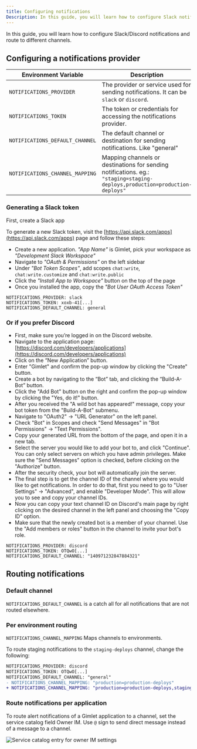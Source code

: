 ```yaml
---
title: Configuring notifications
Description: In this guide, you will learn how to configure Slack notifications and route to different channels.
---
```


In this guide, you will learn how to configure Slack/Discord notifications and route to different channels.

## Configuring a notifications provider


| Environment Variable            | Description                                                                                                                                                                                                        |
| ------------------------------- | ------------------------------------------------------------------------------------------------------------------------------------------------------------------------------------------------------------------ |
| `NOTIFICATIONS_PROVIDER`        | The provider or service used for sending notifications. It can be `slack` or `discord`.                                                                                                                            |
| `NOTIFICATIONS_TOKEN`           | The token or credentials for accessing the notifications provider.                                                                                                                                                 |
| `NOTIFICATIONS_DEFAULT_CHANNEL` | The default channel or destination for sending notifications. Like "general"                                                                                                                                                     |
| `NOTIFICATIONS_CHANNEL_MAPPING` | Mapping channels or destinations for sending notifications.  eg.: `"staging=staging-deploys,production=production-deploys"`                                                                                                                                                  |


### Generating a Slack token

First, create a Slack app

To generate a new Slack token, visit the [https://api.slack.com/apps](https://api.slack.com/apps) page and follow these steps:

- Create a new application. *"App Name"* is Gimlet, pick your workspace as *"Development Slack Workspace"*
- Navigate to *"OAuth & Permissions"* on the left sidebar
- Under *"Bot Token Scopes"*, add scopes `chat:write`, `chat:write.customize` and `chat:write.public`
- Click the *"Install App to Workspace"* button on the top of the page
- Once you installed the app, copy the  *"Bot User OAuth Access Token"*

```
NOTIFICATIONS_PROVIDER: slack
NOTIFICATIONS_TOKEN: xoxb-41[...]
NOTIFICATIONS_DEFAULT_CHANNEL: general
```

### Or if you prefer Discord

- First, make sure you’re logged in on the Discord website.
- Navigate to the application page: [https://discord.com/developers/applications](https://discord.com/developers/applications)
- Click on the “New Application” button.
- Enter "Gimlet" and confirm the pop-up window by clicking the "Create" button.
- Create a bot by navigating to the “Bot” tab, and clicking the “Build-A-Bot” button.
- Click the "Add Bot" button on the right and confirm the pop-up window by clicking the "Yes, do it!" button.
- After you received the "A wild bot has appeared!" message, copy your bot token from the "Build-A-Bot" submenu.
- Navigate to "OAuth2" -> "URL Generator" on the left panel.
- Check "Bot" in Scopes and check "Send Messages" in "Bot Permissions" -> "Text Permissions".
- Copy your generated URL from the bottom of the page, and open it in a new tab.
- Select the server you would like to add your bot to, and click "Continue". You can only select servers on which you have admin privileges. Make sure the "Send Messages" option is checked, before clicking on the "Authorize" button.
- After the security check, your bot will automatically join the server.
- The final step is to get the channel ID of the channel where you would like to get notifications. In order to do that, first you need to go to "User Settings" -> "Advanced", and enable "Developer Mode". This will allow you to see and copy your channel IDs.
- Now you can copy your text channel ID on Discord's main page by right clicking on the desired channel in the left panel and choosing the "Copy ID" option. 
- Make sure that the newly created bot is a member of your channel. Use the "Add members or roles" button in the channel to invite your bot's role.

```
NOTIFICATIONS_PROVIDER: discord
NOTIFICATIONS_TOKEN: OTQwO[...]
NOTIFICATIONS_DEFAULT_CHANNEL: "140971232847884321"
```

## Routing notifications

### Default channel

`NOTIFICATIONS_DEFAULT_CHANNEL` is a catch all for all notifications that are not routed elsewhere.

### Per environment routing

`NOTIFICATIONS_CHANNEL_MAPPING` Maps channels to environments.

To route staging notifications to the `staging-deploys` channel, change the following:

```diff
NOTIFICATIONS_PROVIDER: discord
NOTIFICATIONS_TOKEN: OTQwO[...]
NOTIFICATIONS_DEFAULT_CHANNEL: "general"
- NOTIFICATIONS_CHANNEL_MAPPING: "production=production-deploys"
+ NOTIFICATIONS_CHANNEL_MAPPING: "production=production-deploys,staging=staging-deploys"
```

### Route notifications per application

To route alert notifications of a Gimlet application to a channel, set the service catalog field Owner IM. Use `@` sign to send direct message instead of a message to a channel.

![Service catalog entry for owner IM settings](/owner-im.png)
